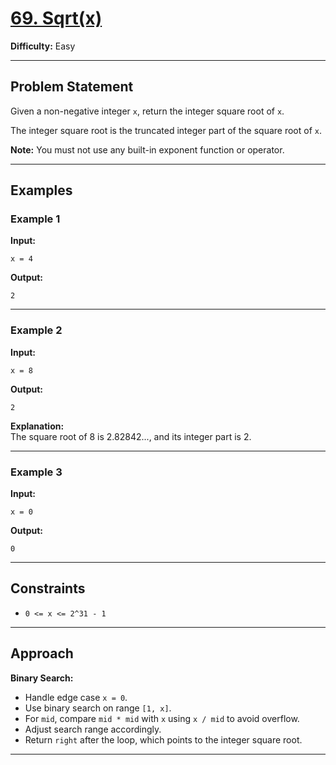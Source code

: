 # [69. Sqrt(x)](https://leetcode.com/problems/sqrtx/)

**Difficulty:** Easy

---

## Problem Statement

Given a non-negative integer `x`, return the integer square root of `x`.

The integer square root is the truncated integer part of the square root of `x`.

**Note:** You must not use any built-in exponent function or operator.

---

## Examples

### Example 1

**Input:**
```
x = 4
```
**Output:**
```
2
```

---

### Example 2

**Input:**
```
x = 8
```
**Output:**
```
2
```
**Explanation:**  
The square root of 8 is 2.82842..., and its integer part is 2.

---

### Example 3

**Input:**
```
x = 0
```
**Output:**
```
0
```

---

## Constraints

- `0 <= x <= 2^31 - 1`

---

## Approach

**Binary Search:**

- Handle edge case `x = 0`.
- Use binary search on range `[1, x]`.
- For `mid`, compare `mid * mid` with `x` using `x / mid` to avoid overflow.
- Adjust search range accordingly.
- Return `right` after the loop, which points to the integer square root.

---

